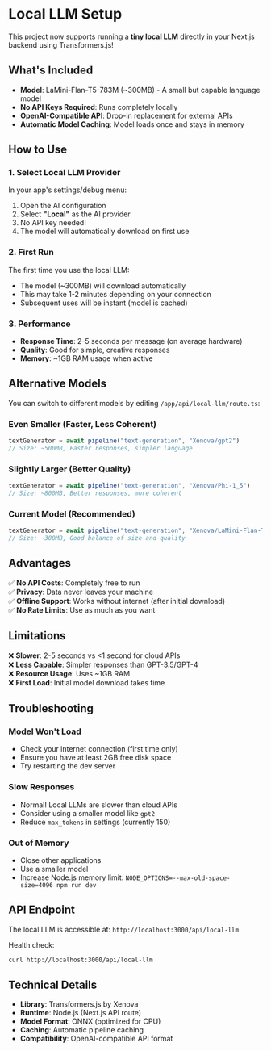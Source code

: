 # Local LLM Setup

This project now supports running a **tiny local LLM** directly in your Next.js backend using Transformers.js!

## What's Included

- **Model**: LaMini-Flan-T5-783M (~300MB) - A small but capable language model
- **No API Keys Required**: Runs completely locally
- **OpenAI-Compatible API**: Drop-in replacement for external APIs
- **Automatic Model Caching**: Model loads once and stays in memory

## How to Use

### 1. Select Local LLM Provider

In your app's settings/debug menu:
1. Open the AI configuration
2. Select **"Local"** as the AI provider
3. No API key needed!
4. The model will automatically download on first use

### 2. First Run

The first time you use the local LLM:
- The model (~300MB) will download automatically
- This may take 1-2 minutes depending on your connection
- Subsequent uses will be instant (model is cached)

### 3. Performance

- **Response Time**: 2-5 seconds per message (on average hardware)
- **Quality**: Good for simple, creative responses
- **Memory**: ~1GB RAM usage when active

## Alternative Models

You can switch to different models by editing `/app/api/local-llm/route.ts`:

### Even Smaller (Faster, Less Coherent)
```typescript
textGenerator = await pipeline("text-generation", "Xenova/gpt2")
// Size: ~500MB, Faster responses, simpler language
```

### Slightly Larger (Better Quality)
```typescript
textGenerator = await pipeline("text-generation", "Xenova/Phi-1_5")
// Size: ~800MB, Better responses, more coherent
```

### Current Model (Recommended)
```typescript
textGenerator = await pipeline("text-generation", "Xenova/LaMini-Flan-T5-783M")
// Size: ~300MB, Good balance of size and quality
```

## Advantages

✅ **No API Costs**: Completely free to run  
✅ **Privacy**: Data never leaves your machine  
✅ **Offline Support**: Works without internet (after initial download)  
✅ **No Rate Limits**: Use as much as you want  

## Limitations

❌ **Slower**: 2-5 seconds vs <1 second for cloud APIs  
❌ **Less Capable**: Simpler responses than GPT-3.5/GPT-4  
❌ **Resource Usage**: Uses ~1GB RAM  
❌ **First Load**: Initial model download takes time  

## Troubleshooting

### Model Won't Load
- Check your internet connection (first time only)
- Ensure you have at least 2GB free disk space
- Try restarting the dev server

### Slow Responses
- Normal! Local LLMs are slower than cloud APIs
- Consider using a smaller model like `gpt2`
- Reduce `max_tokens` in settings (currently 150)

### Out of Memory
- Close other applications
- Use a smaller model
- Increase Node.js memory limit: `NODE_OPTIONS=--max-old-space-size=4096 npm run dev`

## API Endpoint

The local LLM is accessible at: `http://localhost:3000/api/local-llm`

Health check:
```bash
curl http://localhost:3000/api/local-llm
```

## Technical Details

- **Library**: Transformers.js by Xenova
- **Runtime**: Node.js (Next.js API route)
- **Model Format**: ONNX (optimized for CPU)
- **Caching**: Automatic pipeline caching
- **Compatibility**: OpenAI-compatible API format

